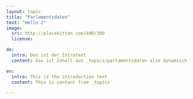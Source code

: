 ```yaml
---
layout: topic
title: "Parlamentsdaten"
text: "Hello 2"
image:
  src: http://placekitten.com/400/300
  license:

de:
  intro: Das ist der Introtext
  content: Das ist Inhalt aus _topics/parlamentsdaten also dynamisch

en:
  intro: This is the introduction text
  content: This is content from _topics

---
```

